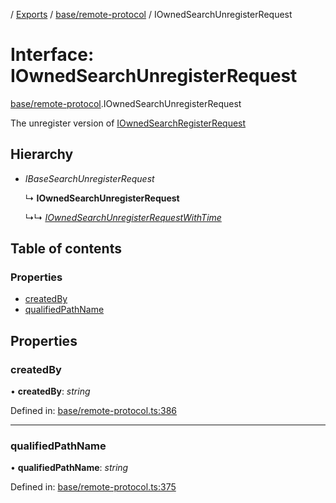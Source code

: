 [](../README.md) / [Exports](../modules.md) / [base/remote-protocol](../modules/base_remote_protocol.md) / IOwnedSearchUnregisterRequest

# Interface: IOwnedSearchUnregisterRequest

[base/remote-protocol](../modules/base_remote_protocol.md).IOwnedSearchUnregisterRequest

The unregister version of [IOwnedSearchRegisterRequest](base_remote_protocol.iownedsearchregisterrequest.md)

## Hierarchy

* *IBaseSearchUnregisterRequest*

  ↳ **IOwnedSearchUnregisterRequest**

  ↳↳ [*IOwnedSearchUnregisterRequestWithTime*](client_internal_testing.iownedsearchunregisterrequestwithtime.md)

## Table of contents

### Properties

- [createdBy](base_remote_protocol.iownedsearchunregisterrequest.md#createdby)
- [qualifiedPathName](base_remote_protocol.iownedsearchunregisterrequest.md#qualifiedpathname)

## Properties

### createdBy

• **createdBy**: *string*

Defined in: [base/remote-protocol.ts:386](https://github.com/onzag/itemize/blob/55e63f2c/base/remote-protocol.ts#L386)

___

### qualifiedPathName

• **qualifiedPathName**: *string*

Defined in: [base/remote-protocol.ts:375](https://github.com/onzag/itemize/blob/55e63f2c/base/remote-protocol.ts#L375)
